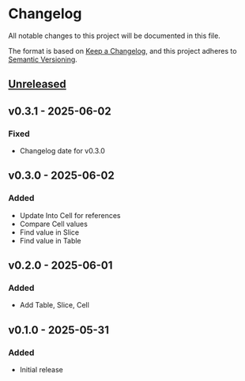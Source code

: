 # Changelog

All notable changes to this project will be documented in this file.

The format is based on [Keep a Changelog](https://keepachangelog.com/en/1.0.0/),
and this project adheres to [Semantic Versioning](https://semver.org/spec/v2.0.0.html).

## [Unreleased]

## v0.3.1 - 2025-06-02

### Fixed

- Changelog date for v0.3.0

## v0.3.0 - 2025-06-02

### Added

- Update Into Cell for references
- Compare Cell values
- Find value in Slice
- Find value in Table

## v0.2.0 - 2025-06-01

### Added

- Add Table, Slice, Cell

## v0.1.0 - 2025-05-31

### Added

- Initial release

[Unreleased]: https://github.com/wyzzarz/tablefi/compare/v0.3.1...HEAD
[0.3.1]: https://github.com/wyzzarz/tablefi/compare/v0.3.0...v0.3.1
[0.3.0]: https://github.com/wyzzarz/tablefi/compare/v0.2.0...v0.3.0
[0.2.0]: https://github.com/wyzzarz/tablefi/compare/v0.1.0...v0.2.0
[0.1.0]: https://github.com/wyzzarz/tablefi/releases/tag/v0.1.0
